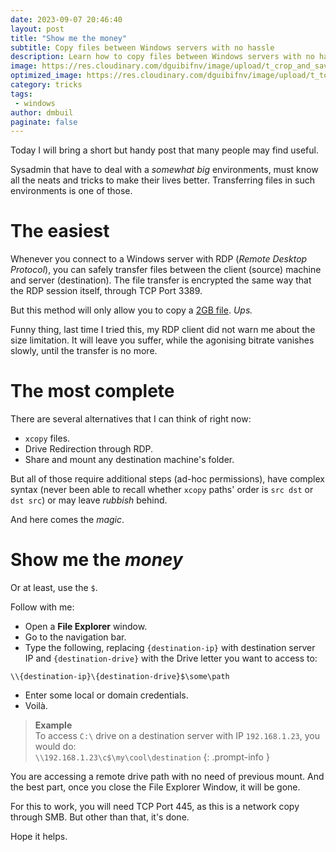 ```yaml
---
date: 2023-09-07 20:46:40
layout: post
title: "Show me the money"
subtitle: Copy files between Windows servers with no hassle
description: Learn how to copy files between Windows servers with no hassle using a simple trick.
image: https://res.cloudinary.com/dguibifnv/image/upload/t_crop_and_save/v1739215034/dmbuil-github-pages/money-1.jpg
optimized_image: https://res.cloudinary.com/dguibifnv/image/upload/t_to_thumbnail/v1739215034/dmbuil-github-pages/money-1.jpg
category: tricks
tags: 
 - windows
author: dmbuil
paginate: false
---
```


Today I will bring a short but handy post that many people may find useful.

Sysadmin that have to deal with a _somewhat big_ environments, must know all the neats and tricks to make their lives better. Transferring files in such environments is one of those.

# The easiest

Whenever you connect to a Windows server with RDP (_Remote Desktop Protocol_), you can safely transfer files between the client (source) machine and server (destination). The file transfer is encrypted the same way that the RDP session itself, through TCP Port 3389. 

But this method will only allow you to copy a [2GB file](https://learn.microsoft.com/en-us/troubleshoot/windows-server/remote/copying-2-gb-file-by-clipboard-redirection-fails). _Ups._ 

Funny thing, last time I tried this, my RDP client did not warn me about the size limitation. It will leave you suffer, while the agonising bitrate vanishes slowly, until the transfer is no more.

# The most complete

There are several alternatives that I can think of right now:

 - `xcopy` files.
 - Drive Redirection through RDP.
 - Share and mount any destination machine's folder.

But all of those require additional steps (ad-hoc permissions), have complex syntax (never been able to recall whether `xcopy` paths' order is `src dst` or `dst src`) or may leave _rubbish_ behind.

And here comes the _magic_.

# Show me the _money_

Or at least, use the `$`.

Follow with me:

 - Open a **File Explorer** window.
 - Go to the navigation bar.
 - Type the following, replacing `{destination-ip}` with destination server IP and `{destination-drive}` with the Drive letter you want to access to:  

```
\\{destination-ip}\{destination-drive}$\some\path
```
 - Enter some local or domain credentials.
 - Voilà.

> **Example**  
> To access `C:\` drive on a destination server with IP `192.168.1.23`, you would do:  
> `\\192.168.1.23\c$\my\cool\destination`
{: .prompt-info }

You are accessing a remote drive path with no need of previous mount. 
And the best part, once you close the File Explorer Window, it will be gone.

For this to work, you will need TCP Port 445, as this is a network copy through SMB.
But other than that, it's done.

Hope it helps.